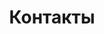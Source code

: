 ---
layout: page
title: Контакты
permalink: /contacts/
order: 6
feature-img: "img/feature-img/Cherez_mostok_1984_89х80_1.jpg"
---